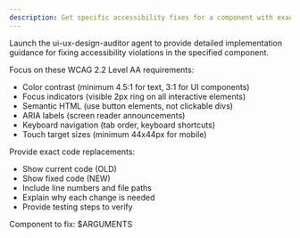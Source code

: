 ```yaml
---
description: Get specific accessibility fixes for a component with exact code
---
```


Launch the ui-ux-design-auditor agent to provide detailed implementation guidance for fixing accessibility violations in the specified component.

Focus on these WCAG 2.2 Level AA requirements:
- Color contrast (minimum 4.5:1 for text, 3:1 for UI components)
- Focus indicators (visible 2px ring on all interactive elements)
- Semantic HTML (use button elements, not clickable divs)
- ARIA labels (screen reader announcements)
- Keyboard navigation (tab order, keyboard shortcuts)
- Touch target sizes (minimum 44x44px for mobile)

Provide exact code replacements:
- Show current code (OLD)
- Show fixed code (NEW)
- Include line numbers and file paths
- Explain why each change is needed
- Provide testing steps to verify

Component to fix: $ARGUMENTS

